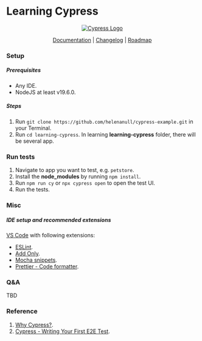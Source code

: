# Learning Cypress

<p align="center">
  <a href="https://www.cypress.io">
    <picture>
      <source media="(prefers-color-scheme: dark)"  srcset="./assets/cypress-logo-dark.png">
      <source media="(prefers-color-scheme: light)" srcset="./assets/cypress-logo-light.png">
      <img alt="Cypress Logo" src="./assets/cypress-logo-light.png">
    </picture>    
  </a>
</p>
<p align="center">
  <a href="https://on.cypress.io">Documentation</a> |
  <a href="https://on.cypress.io/changelog">Changelog</a> |
  <a href="https://on.cypress.io/roadmap">Roadmap</a>
</p>


### Setup
##### Prerequisites
- Any IDE.
- NodeJS at least v19.6.0.


##### Steps
1. Run `git clone https://github.com/helenanull/cypress-example.git` in your Terminal.
2. Run `cd learning-cypress`. In learning **learning-cypress** folder, there will be several app.


### Run tests
1. Navigate to app you want to test, e.g. `petstore`.
2. Install the **node_modules** by running `npm install`.
3. Run `npm run cy` or `npx cypress open` to open the test UI.
4. Run the tests.


### Misc
##### IDE setup and recommended extensions
[VS Code](https://code.visualstudio.com/download) with following extensions:
- [ESLint](https://marketplace.visualstudio.com/items?itemName=dbaeumer.vscode-eslint).
- [Add Only](https://marketplace.visualstudio.com/items?itemName=ub1que.add-only).
- [Mocha snippets](https://marketplace.visualstudio.com/items?itemName=spoonscen.es6-mocha-snippets).
- [Prettier - Code formatter](https://marketplace.visualstudio.com/items?itemName=esbenp.prettier-vscode).


### Q&A
TBD

### Reference

1. [Why Cypress?](https://docs.cypress.io/guides/overview/why-cypress).
2. [Cypress - Writing Your First E2E Test](https://docs.cypress.io/guides/end-to-end-testing/writing-your-first-end-to-end-test).